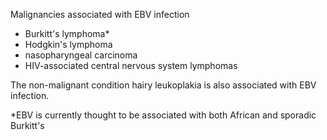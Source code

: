Malignancies associated with EBV infection  
* Burkitt's lymphoma\*
* Hodgkin's lymphoma
* nasopharyngeal carcinoma
* HIV\-associated central nervous system lymphomas

  
The non\-malignant condition hairy leukoplakia is also associated with EBV infection.  
  
\*EBV is currently thought to be associated with both African and sporadic Burkitt's
